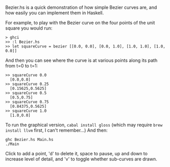 Bezier.hs is a quick demonstration of how simple Bezier curves are, and how
easily you can implement them in Haskell.

For example, to play with the Bezier curve on the four points of the unit square you would run:

    > ghci
    >> :l Bezier.hs
    >> let squareCurve = bezier [[0.0, 0.0], [0.0, 1.0], [1.0, 1.0], [1.0, 0.0]]

And then you can see where the curve is at various points along its
path from t=0 to t=1:

    >> squareCurve 0.0
      [0.0,0.0]
    >> squareCurve 0.25
      [0.15625,0.5625]
    >> squareCurve 0.5
      [0.5,0.75]
    >> squareCurve 0.75
      [0.84375,0.5625]
    >> squareCurve 1.0
      [1.0,0.0]

To run the graphical version, `cabal install gloss` (which may require `brew install llvm` first, I can't remember...) And then:

    ghc Bezier.hs Main.hs
    ./Main

Click to add a point, 'd' to delete it, space to pause, up and down to increase level of detail, and 'v' to toggle whether sub-curves are drawn.
